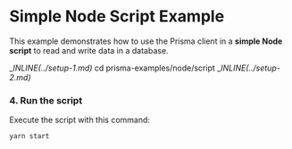 # Simple Node Script Example

This example demonstrates how to use the Prisma client in a **simple Node script** to read and write data in a database.

__INLINE(../_setup-1.md)__
cd prisma-examples/node/script
__INLINE(../_setup-2.md)__

### 4. Run the script

Execute the script with this command: 

```
yarn start
```